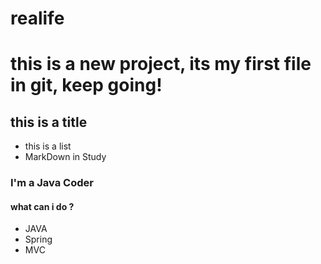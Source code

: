 # realife
# this is a new project,  its my first file in git, keep going!

## this is a title
  - this is a list
  
  - MarkDown in Study
### I'm a Java Coder
  
#### what can i do ?
- JAVA
- Spring
- MVC

